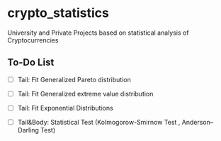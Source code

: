 # crypto_statistics
University and Private Projects based on statistical analysis of Cryptocurrencies

## To-Do List

- [ ] Tail: Fit Generalized Pareto distribution
- [ ] Tail: Fit Generalized extreme value distribution 
- [ ] Tail: Fit Exponential Distributions
- [ ] Tail&Body: Statistical Test (Kolmogorow-Smirnow Test , Anderson–Darling Test)

